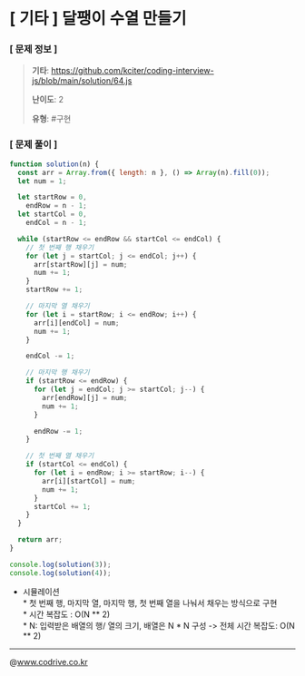 # [ 기타 ] 달팽이 수열 만들기

### [ 문제 정보 ]
> **기타**: https://github.com/kciter/coding-interview-js/blob/main/solution/64.js
> 
> **난이도**: 2
>
> **유형**: #구현


### [ 문제 풀이 ]
```JavaScript
function solution(n) {
  const arr = Array.from({ length: n }, () => Array(n).fill(0));
  let num = 1;

  let startRow = 0,
    endRow = n - 1;
  let startCol = 0,
    endCol = n - 1;

  while (startRow <= endRow && startCol <= endCol) {
    // 첫 번째 행 채우기
    for (let j = startCol; j <= endCol; j++) {
      arr[startRow][j] = num;
      num += 1;
    }
    startRow += 1;

    // 마지막 열 채우기
    for (let i = startRow; i <= endRow; i++) {
      arr[i][endCol] = num;
      num += 1;
    }

    endCol -= 1;

    // 마지막 행 채우기
    if (startRow <= endRow) {
      for (let j = endCol; j >= startCol; j--) {
        arr[endRow][j] = num;
        num += 1;
      }

      endRow -= 1;
    }

    // 첫 번째 열 채우기
    if (startCol <= endCol) {
      for (let i = endRow; i >= startRow; i--) {
        arr[i][startCol] = num;
        num += 1;
      }
      startCol += 1;
    }
  }

  return arr;
}

console.log(solution(3));
console.log(solution(4));

```
* 시뮬레이션<br>* 첫 번째 행, 마지막 열, 마지막 행, 첫 번째 열을 나눠서 채우는 방식으로 구현<br>* 시간 복잡도 : O(N ** 2)<br>* N: 입력받은 배열의 행/ 열의 크기, 배열은 N * N 구성 -> 전체 시간 복잡도: O(N ** 2)


---
@www.codrive.co.kr